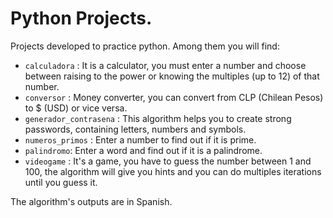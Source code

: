 # Python Projects.
Projects developed to practice python. Among them you will find:

* `calculadora` : It is a calculator, you must enter a number and choose between raising to the power or knowing the multiples (up to 12) of that number.
* `conversor` : Money converter, you can convert from CLP (Chilean Pesos) to $ (USD) or vice versa.
* `generador_contrasena` : This algorithm helps you to create strong passwords, containing letters, numbers and symbols.
* `numeros_primos` : Enter a number to find out if it is prime.
* `palindromo`: Enter a word and find out if it is a palindrome.
* `videogame` : It's a game, you have to guess the number between 1 and 100, the algorithm will give you hints and you can do multiples iterations until you guess it.

The algorithm's outputs are in Spanish.
